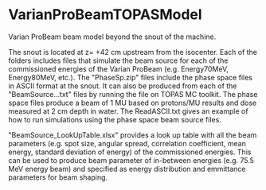# VarianProBeamTOPASModel
Varian ProBeam beam model beyond the snout of the machine.

The snout is located at z= +42 cm upstream from the isocenter. Each of the folders includes files that simulate the beam source for each of the commissioned energies of the Varian ProBeam (e.g. Energy70MeV, Energy80MeV, etc.). The "PhaseSp.zip" files include the phase space files in ASCII format at the snout. It can also be produced from each of the "BeamSource...txt" files by running the file on TOPAS MC toolkit. The phase space files produce a beam of 1 MU based on protons/MU results and dose measured at 2 cm depth in water. The ReadASCII.txt gives an example of how to run simulations using the phase space beam source files.

"BeamSource_LookUpTable.xlsx" provides a look up table with all the beam parameters (e.g. spot size, angular spread, correlation coefficient, mean energy, standard deviation of energy)  of the commissioned energies. This can be used to produce beam parameter of in-between energies (e.g. 75.5 MeV energy beam) and specified as energy distribution and emmittance parameters for beam shaping.

